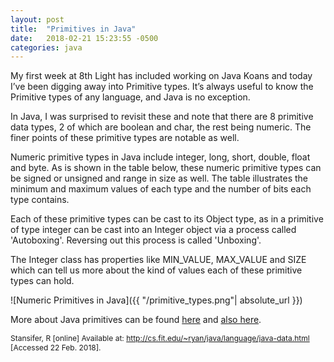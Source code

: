 ```yaml
---
layout: post
title:  "Primitives in Java"
date:   2018-02-21 15:23:55 -0500
categories: java
---
```

My first week at 8th Light has included working on Java Koans and today I’ve been digging away into Primitive types. It’s always useful to know the Primitive types of any language, and Java is no exception.  

In Java, I was surprised to revisit these and note that there are 8 primitive data types, 2 of which are boolean and char, the rest being numeric. The finer points of these primitive types are notable as well.

Numeric primitive types in Java include integer, long, short, double, float and byte. As is shown in the table below, these numeric primitive types can be signed or unsigned and range in size as well.  The table illustrates the minimum and maximum values of each type and the number of bits each type contains.  

Each of these primitive types can be cast to its Object type, as in a primitive of type integer can be cast into an Integer object via a process called 'Autoboxing'. Reversing out this process is called 'Unboxing'.

The Integer class has properties like MIN_VALUE, MAX_VALUE and SIZE which can tell us more about the kind of values each of these primitive types can hold.

![Numeric Primitives in Java]({{ "/primitive_types.png"| absolute_url }})

More about Java primitives can be found [here] and [also here].

[here]: http://cs.fit.edu/~ryan/java/language/java-data.html
[also here]: https://docs.oracle.com/javase/tutorial/java/nutsandbolts/datatypes.html

<span style="font-size:12px;">Stansifer, R [online] Available at: <http://cs.fit.edu/~ryan/java/language/java-data.html>  
[Accessed 22 Feb. 2018].</span>
